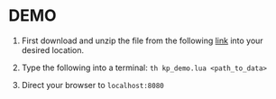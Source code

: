 # DEMO

1. First download and unzip the file from the following [link](https://docs.google.com/a/umich.edu/uc?id=0B_jnlzs7cGbjVWZvanVUejdVTG8&export=download) into your desired location. 

2. Type the following into a terminal: 
```th kp_demo.lua <path_to_data> ```

3. Direct your browser to `localhost:8080`



